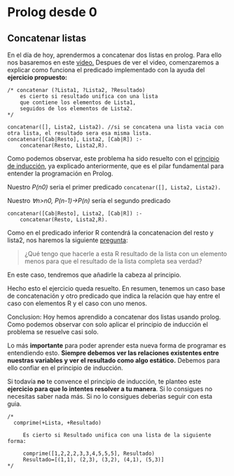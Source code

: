 # Prolog desde 0

## Concatenar listas

En el día de hoy, aprendermos a concatenar dos listas en prolog. Para ello nos basaremos en este [video.]( https://www.youtube.com/watch?v=JqQNd6uFuLs)
Despues de ver el video, comenzaremos a explicar como funciona el predicado implementado con la ayuda del **ejercicio propuesto:**

```
/* concatenar (?Lista1, ?Lista2, ?Resultado)
	es cierto si resultado unifica con una lista
	que contiene los elementos de Lista1,
	seguidos de los elementos de Lista2.
*/

concatenar([], Lista2, Lista2). //si se concatena una lista vacia con otra lista, el resultado sera esa misma lista.
concatenar([Cab|Resto], Lista2, [Cab|R]) :- 
	concatenar(Resto, Lista2,R).
```

Como podemos observar, este problema ha sido resuelto con el [principio de inducción](https://github.com/Jose-JGC/rc1920-1/blob/master/PrologDesde0.md), ya explicado anteriormente, que es el pilar fundamental
para entender la programación en Prolog.

Nuestro *P(n0)* seria el primer predicado ```concatenar([], Lista2, Lista2). ```

Nuestro *∀n>n0, P(n-1)->P(n)* sería el segundo predicado 
```
concatenar([Cab|Resto], Lista2, [Cab|R]) :- 
	concatenar(Resto, Lista2,R).	
```

Como en el predicado inferior R contendrá la concatenacion del resto y lista2, nos haremos la siguiente [pregunta](https://youtu.be/JqQNd6uFuLs?t=286):
>¿Qué tengo que hacerle a esta R resultado de la lista con un elemento menos para que el resultado de la lista completa sea verdad?

En este caso, tendremos que añadirle la cabeza al principio.

Hecho esto el ejercicio queda resuelto. En resumen, tenemos un caso base de concatenación y otro predicado que indica la relación que hay entre el caso con elementos R y el caso con uno menos.

Conclusion: Hoy hemos aprendido a concatenar dos listas usando prolog. Como podemos observar con solo aplicar el principio de inducción el problema se resuelve casi solo.

Lo más **importante** para poder aprender esta nueva forma de programar es entendiendo esto. **Siempre debemos ver las relaciones existentes entre nuestras variables y ver el resultado como algo estático.**
Debemos para ello confiar en el principio de inducción. 

Si todavía **no** te convence el principio de inducción, te planteo este **ejercicio para que lo intentes resolver a tu manera**.
Si lo consigues no necesitas saber nada más. Si no lo consigues deberias seguir con esta guia.

```
/*
  comprime(+Lista, +Resultado)
    
	 Es cierto si Resultado unifica con una lista de la siguiente forma:
     
     comprime([1,2,2,2,3,3,4,5,5,5], Resultado)
     Resultado=[(1,1), (2,3), (3,2), (4,1), (5,3)]
*/
```

